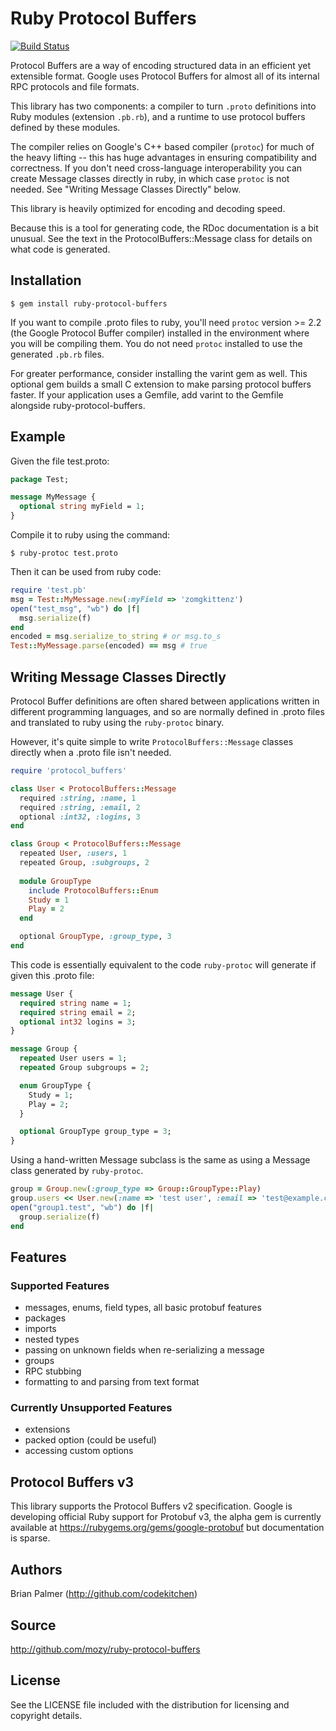 # Ruby Protocol Buffers

[![Build Status](https://travis-ci.org/codekitchen/ruby-protocol-buffers.png?branch=master)](https://travis-ci.org/codekitchen/ruby-protocol-buffers)

Protocol Buffers are a way of encoding structured data in an efficient yet
extensible format. Google uses Protocol Buffers for almost all of its
internal RPC protocols and file formats.

This library has two components: a compiler to turn `.proto` definitions
into Ruby modules (extension `.pb.rb`), and a runtime to use protocol
buffers defined by these modules.

The compiler relies on Google's C++ based compiler (`protoc`) for much of
the heavy lifting -- this has huge advantages in ensuring compatibility and
correctness. If you don't need cross-language interoperability you can
create Message classes directly in ruby, in which case `protoc` is not
needed. See "Writing Message Classes Directly" below.

This library is heavily optimized for encoding and decoding speed.

Because this is a tool for generating code, the RDoc documentation is a bit
unusual. See the text in the ProtocolBuffers::Message class for details on
what code is generated.

## Installation

    $ gem install ruby-protocol-buffers

If you want to compile .proto files to ruby, you'll need `protoc` version >=
2.2 (the Google Protocol Buffer compiler) installed in the environment where
you will be compiling them.  You do not need `protoc` installed to use the
generated `.pb.rb` files.

For greater performance, consider installing the varint gem as well.  This
optional gem builds a small C extension to make parsing protocol buffers
faster. If your application uses a Gemfile, add varint to the Gemfile
alongside ruby-protocol-buffers.

## Example

Given the file test.proto:

```protobuf
package Test;

message MyMessage {
  optional string myField = 1;
}
```

Compile it to ruby using the command:

    $ ruby-protoc test.proto

Then it can be used from ruby code:

```ruby
require 'test.pb'
msg = Test::MyMessage.new(:myField => 'zomgkittenz')
open("test_msg", "wb") do |f|
  msg.serialize(f)
end
encoded = msg.serialize_to_string # or msg.to_s
Test::MyMessage.parse(encoded) == msg # true
```

## Writing Message Classes Directly

Protocol Buffer definitions are often shared between applications written in
different programming languages, and so are normally defined in .proto files
and translated to ruby using the `ruby-protoc` binary.

However, it's quite simple to write `ProtocolBuffers::Message` classes
directly when a .proto file isn't needed.

```ruby
require 'protocol_buffers'

class User < ProtocolBuffers::Message
  required :string, :name, 1
  required :string, :email, 2
  optional :int32, :logins, 3
end

class Group < ProtocolBuffers::Message
  repeated User, :users, 1
  repeated Group, :subgroups, 2
  
  module GroupType
    include ProtocolBuffers::Enum
    Study = 1
    Play = 2
  end

  optional GroupType, :group_type, 3
end
```

This code is essentially equivalent to the code `ruby-protoc` will generate
if given this .proto file:

```protobuf
message User {
  required string name = 1;
  required string email = 2;
  optional int32 logins = 3;
}

message Group {
  repeated User users = 1;
  repeated Group subgroups = 2;

  enum GroupType {
    Study = 1;
    Play = 2;
  }

  optional GroupType group_type = 3;
}

```

Using a hand-written Message subclass is the same as using a Message class
generated by `ruby-protoc`.

```ruby
group = Group.new(:group_type => Group::GroupType::Play)
group.users << User.new(:name => 'test user', :email => 'test@example.com')
open("group1.test", "wb") do |f|
  group.serialize(f)
end
```

## Features

### Supported Features

* messages, enums, field types, all basic protobuf features
* packages
* imports
* nested types
* passing on unknown fields when re-serializing a message
* groups
* RPC stubbing
* formatting to and parsing from text format

### Currently Unsupported Features

* extensions
* packed option (could be useful)
* accessing custom options

## Protocol Buffers v3

This library supports the Protocol Buffers v2 specification. Google is developing official Ruby support for Protobuf v3, the alpha gem is currently available at https://rubygems.org/gems/google-protobuf but documentation is sparse.

## Authors

Brian Palmer (http://github.com/codekitchen)

## Source

http://github.com/mozy/ruby-protocol-buffers

## License

See the LICENSE file included with the distribution for licensing and
copyright details.
